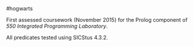 #hogwarts

First assessed coursework (November 2015) for the Prolog component of _550 Integrated Programming Laboratory_.

All predicates tested using SICStus 4.3.2.
